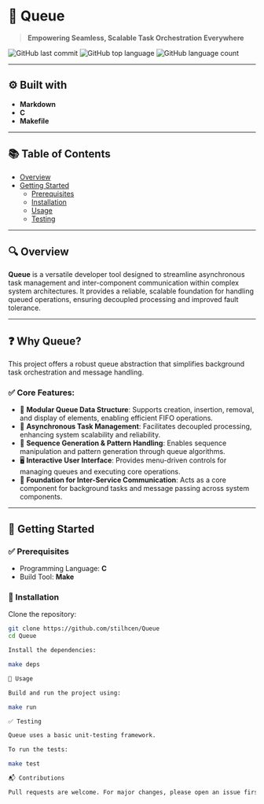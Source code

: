 # 🚀 Queue

> **Empowering Seamless, Scalable Task Orchestration Everywhere**

![GitHub last commit](https://img.shields.io/github/last-commit/stilhcen/Queue)
![GitHub top language](https://img.shields.io/github/languages/top/stilhcen/Queue)
![GitHub language count](https://img.shields.io/github/languages/count/stilhcen/Queue)

---

## ⚙️ Built with

- **Markdown**
- **C**
- **Makefile**

---

## 📚 Table of Contents

- [Overview](#overview)
- [Getting Started](#getting-started)
  - [Prerequisites](#prerequisites)
  - [Installation](#installation)
  - [Usage](#usage)
  - [Testing](#testing)

---

## 🔍 Overview

**Queue** is a versatile developer tool designed to streamline asynchronous task management and inter-component communication within complex system architectures. It provides a reliable, scalable foundation for handling queued operations, ensuring decoupled processing and improved fault tolerance.

---

## ❓ Why Queue?

This project offers a robust queue abstraction that simplifies background task orchestration and message handling.

### ✅ Core Features:

- 🧰 **Modular Queue Data Structure**: Supports creation, insertion, removal, and display of elements, enabling efficient FIFO operations.
- 🚀 **Asynchronous Task Management**: Facilitates decoupled processing, enhancing system scalability and reliability.
- 🎯 **Sequence Generation & Pattern Handling**: Enables sequence manipulation and pattern generation through queue algorithms.
- 🖥️ **Interactive User Interface**: Provides menu-driven controls for managing queues and executing core operations.
- 🔗 **Foundation for Inter-Service Communication**: Acts as a core component for background tasks and message passing across system components.

---

## 🚀 Getting Started

### ✅ Prerequisites

- Programming Language: **C**
- Build Tool: **Make**

### 🔧 Installation

Clone the repository:

```bash
git clone https://github.com/stilhcen/Queue
cd Queue

Install the dependencies:

make deps

🧪 Usage

Build and run the project using:

make run

✅ Testing

Queue uses a basic unit-testing framework.

To run the tests:

make test

📬 Contributions

Pull requests are welcome. For major changes, please open an issue first to discuss what you would like to change.

